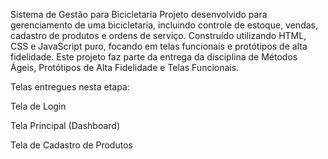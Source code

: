 Sistema de Gestão para Bicicletaria
Projeto desenvolvido para gerenciamento de uma bicicletaria, incluindo controle de estoque, vendas, cadastro de produtos e ordens de serviço.
Construído utilizando HTML, CSS e JavaScript puro, focando em telas funcionais e protótipos de alta fidelidade.
Este projeto faz parte da entrega da disciplina de Métodos Ágeis, Protótipos de Alta Fidelidade e Telas Funcionais.

Telas entregues nesta etapa:

Tela de Login

Tela Principal (Dashboard)

Tela de Cadastro de Produtos
